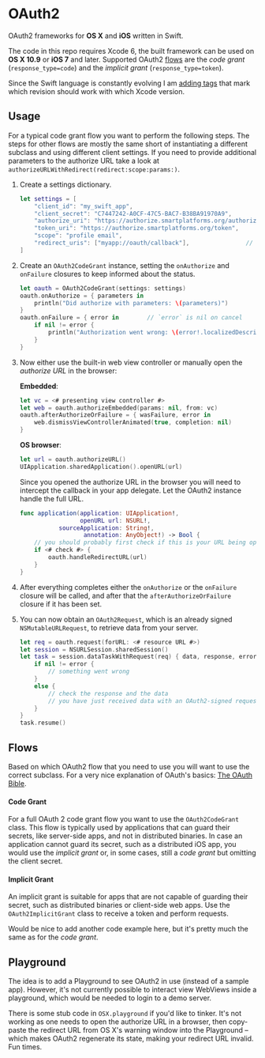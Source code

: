 OAuth2
======

OAuth2 frameworks for **OS X** and **iOS** written in Swift.

The code in this repo requires Xcode 6, the built framework can be used on **OS X 10.9** or **iOS 7** and later.
Supported OAuth2 [flows](#flows) are the _code grant_ (`response_type=code`) and the _implicit grant_ (`response_type=token`).

Since the Swift language is constantly evolving I am [adding tags](https://github.com/p2/OAuth2/releases) that mark which revision should work with which Xcode version.

Usage
-----

For a typical code grant flow you want to perform the following steps.
The steps for other flows are mostly the same short of instantiating a different subclass and using different client settings.
If you need to provide additional parameters to the authorize URL take a look at `authorizeURLWithRedirect(redirect:scope:params:)`.

1. Create a settings dictionary.
	
	```swift
	let settings = [
		"client_id": "my_swift_app",
		"client_secret": "C7447242-A0CF-47C5-BAC7-B38BA91970A9",
		"authorize_uri": "https://authorize.smartplatforms.org/authorize",
		"token_uri": "https://authorize.smartplatforms.org/token",
		"scope": "profile email",
		"redirect_uris": ["myapp://oauth/callback"],				// don't forget to register this scheme
	]
	```

2. Create an `OAuth2CodeGrant` instance, setting the `onAuthorize` and `onFailure` closures to keep informed about the status.
	
	```swift
	let oauth = OAuth2CodeGrant(settings: settings)
	oauth.onAuthorize = { parameters in
		println("Did authorize with parameters: \(parameters)")
	}
	oauth.onFailure = { error in		// `error` is nil on cancel
		if nil != error {
			println("Authorization went wrong: \(error!.localizedDescription)")
		}
	}
	```

3. Now either use the built-in web view controller or manually open the _authorize URL_ in the browser:
	
	**Embedded**:
	
	```swift
	let vc = <# presenting view controller #>
	let web = oauth.authorizeEmbedded(params: nil, from: vc)
	oauth.afterAuthorizeOrFailure = { wasFailure, error in
		web.dismissViewControllerAnimated(true, completion: nil)
	}
	```
	
	**OS browser**:
	
	```swift
	let url = oauth.authorizeURL()
	UIApplication.sharedApplication().openURL(url)
	```
	
	Since you opened the authorize URL in the browser you will need to intercept the callback in your app delegate.
	Let the OAuth2 instance handle the full URL.
	
	```swift
	func application(application: UIApplication!,
	                 openURL url: NSURL!,
	           sourceApplication: String!,
	                  annotation: AnyObject!) -> Bool {
		// you should probably first check if this is your URL being opened
		if <# check #> { 
			oauth.handleRedirectURL(url)
		}
	}
	```

4. After everything completes either the `onAuthorize` or the `onFailure` closure will be called, and after that the `afterAuthorizeOrFailure` closure if it has been set.

5. You can now obtain an `OAuth2Request`, which is an already signed `NSMutableURLRequest`, to retrieve data from your server.
	
	```swift
	let req = oauth.request(forURL: <# resource URL #>)
	let session = NSURLSession.sharedSession()
	let task = session.dataTaskWithRequest(req) { data, response, error in
		if nil != error {
			// something went wrong
		}
		else {
			// check the response and the data
			// you have just received data with an OAuth2-signed request!
		}
	}
	task.resume()
	``` 


Flows
-----

Based on which OAuth2 flow that you need to use you will want to use the correct subclass.
For a very nice explanation of OAuth's basics: [The OAuth Bible](http://oauthbible.com/#oauth-2-three-legged).

#### Code Grant

For a full OAuth 2 code grant flow you want to use the `OAuth2CodeGrant` class.
This flow is typically used by applications that can guard their secrets, like server-side apps, and not in distributed binaries.
In case an application cannot guard its secret, such as a distributed iOS app, you would use the _implicit grant_ or, in some cases, still a _code grant_ but omitting the client secret.

#### Implicit Grant

An implicit grant is suitable for apps that are not capable of guarding their secret, such as distributed binaries or client-side web apps.
Use the `OAuth2ImplicitGrant` class to receive a token and perform requests.

Would be nice to add another code example here, but it's pretty much the same as for the _code grant_.


Playground
----------

The idea is to add a Playground to see OAuth2 in use (instead of a sample app).
However, it's not currently possible to interact view WebViews inside a playground, which would be needed to login to a demo server.

There is some stub code in `OSX.playground` if you'd like to tinker.
It's not working as one needs to open the authorize URL in a browser, then copy-paste the redirect URL from OS X's warning window into the Playground – which makes OAuth2 regenerate its state, making your redirect URL invalid.
Fun times.
